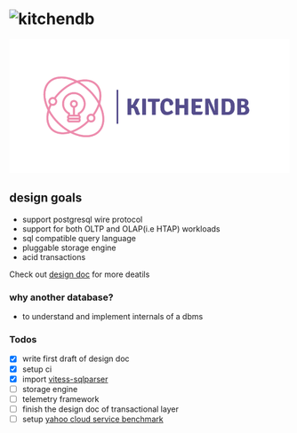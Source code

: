 # ![kitchendb](https://github.com/devenbhooshan/kitchendb/workflows/kitchendb/badge.svg?branch=master)
![alt text](logo.png "logo")

## design goals

- support postgresql wire protocol
- support for both OLTP and OLAP(i.e HTAP) workloads
- sql compatible query language
- pluggable storage engine
- acid transactions

Check out [design doc](./docs/design.md) for more deatils

### why another database?

- to understand and implement internals of a dbms 

### Todos

- [x] write first draft of design doc
- [x] setup ci
- [x] import [vitess-sqlparser](https://github.com/blastrain/vitess-sqlparser)
- [ ] storage engine
- [ ] telemetry framework
- [ ] finish the design doc of transactional layer
- [ ] setup [yahoo cloud service benchmark](https://github.com/brianfrankcooper/YCSB)
